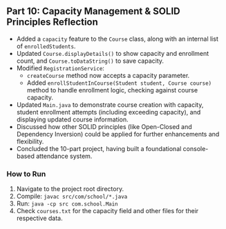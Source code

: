 ## Part 10: Capacity Management & SOLID Principles Reflection
- Added a `capacity` feature to the `Course` class, along with an internal list of `enrolledStudents`.
- Updated `Course.displayDetails()` to show capacity and enrollment count, and `Course.toDataString()` to save capacity.
- Modified `RegistrationService`:
    - `createCourse` method now accepts a capacity parameter.
    - Added `enrollStudentInCourse(Student student, Course course)` method to handle enrollment logic, checking against course capacity.
- Updated `Main.java` to demonstrate course creation with capacity, student enrollment attempts (including exceeding capacity), and displaying updated course information.
- Discussed how other SOLID principles (like Open-Closed and Dependency Inversion) could be applied for further enhancements and flexibility.
- Concluded the 10-part project, having built a foundational console-based attendance system.

### How to Run
1. Navigate to the project root directory.
2. Compile: `javac src/com/school/*.java`
3. Run: `java -cp src com.school.Main`
4. Check `courses.txt` for the capacity field and other files for their respective data.